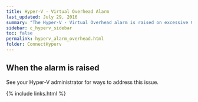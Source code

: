 ```yaml
---
title: Hyper-V - Virtual Overhead Alarm
last_updated: July 29, 2016
summary: "The Hyper-V - Virtual Overhead alarm is raised on excessive CPU being used by the hypervisor on a virtual machine. This is effectively the housekeeping overhead for a Virtual Machine."
sidebar: c_hyperv_sidebar
toc: false
permalink: hyperv_alarm_overhead.html
folder: ConnectHyperv
---
```



## When the alarm is raised

See your Hyper-V administrator for ways to address this issue.


{% include links.html %}
